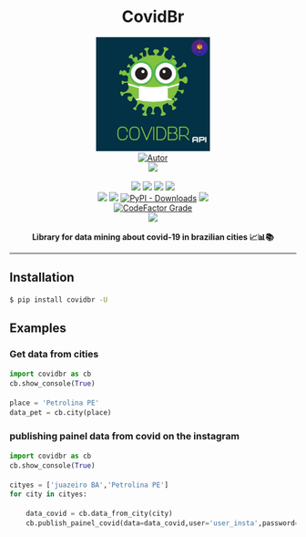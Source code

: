 
<h1 align='center'>CovidBr</h1>
<p align='center'>
<img height='200px' width='200px' src='https://raw.githubusercontent.com/gpftc/covid_br/main/covidbr/img/covidbr_logo.png'>
<br/>
<a href="https://github.com/perseu912"><img title="Autor" src="https://img.shields.io/badge/Autor-reinan_br-blue.svg?style=for-the-badge&logo=github"></a>
<br/>
<a href='http://dgp.cnpq.br/dgp/espelhogrupo/0180330616769073'><img src='https://shields.io/badge/cnpq-grupo_de_fisica_computacional_ifsertao--pe-blueviolet?logo=appveyor&style=for-the-badge'></a>

<p align='center'>
<!-- github dados -->
<a href='https://python.org'><img src='https://img.shields.io/github/pipenv/locked/python-version/gpftc/covid_br'></a>
<a href='#'><img src='https://img.shields.io/github/languages/code-size/gpftc/covid_br'></a>
<a href='#'><img src='https://img.shields.io/github/commit-activity/m/gpftc/covid_br'></a>
<a href='#'><img src='https://img.shields.io/github/last-commit/gpftc/covid_br'></a>
<br/>
<!-- sites de pacotes -->
<a href='https://pypi.org/project/covidbr/'><img src='https://img.shields.io/pypi/v/covidbr'></a>
<a href='#'><img src='https://img.shields.io/pypi/wheel/covidbr'></a>
<a href='#'><img alt="PyPI - Downloads" src="https://img.shields.io/pypi/dd/covidbr"></a>
<a href='#'><img src='https://img.shields.io/pypi/implementation/covidbr'></a>
<br/>
<!-- outros premios e analises -->
<a href='#'><img alt="CodeFactor Grade" src="https://img.shields.io/codefactor/grade/github/gpftc/covid_br?logo=codefactor">
</a>
<!-- redes sociais -->
<br/>
<a href='https://instagram.com/gpftc_ifsfertao/'><img src='https://shields.io/badge/insta-gpftc_ifsertao-violet?logo=instagram&style=flat'></a>
</p>
</p>
<p align='center'> <b>Library for data mining about covid-19 in brazilian cities 📈📊📚</b></p>
<hr/>

## Installation

```bash
$ pip install covidbr -U
```

## Examples

### Get data from cities

```py
import covidbr as cb
cb.show_console(True)

place = 'Petrolina PE'
data_pet = cb.city(place)

```

### publishing painel data from covid on the instagram

```py
import covidbr as cb
cb.show_console(True)

cityes = ['juazeiro BA','Petrolina PE']
for city in cityes:

    data_covid = cb.data_from_city(city)
    cb.publish_painel_covid(data=data_covid,user='user_insta',password='password_insta')
```
